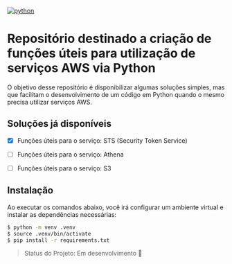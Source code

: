 [![python](https://img.shields.io/badge/python-3.8-blue.svg)](https://www.python.org/)

# Repositório destinado a criação de funções úteis para utilização de serviços AWS via Python

O objetivo desse repositório é disponibilizar algumas soluções simples, mas que facilitam o desenvolvimento de um código em Python quando o mesmo precisa utilizar serviços AWS.


## Soluções já disponíveis 

- [X] Funções úteis para o serviço: STS (Security Token Service)
- [ ] Funções úteis para o serviço: Athena
- [ ] Funções úteis para o serviço: S3  

 
## Instalação

Ao executar os comandos abaixo, você irá configurar um ambiente virtual e instalar as dependências necessárias:

```bash
$ python -m venv .venv
$ source .venv/bin/activate
$ pip install -r requirements.txt
```

> Status do Projeto: Em desenvolvimento :construction:
